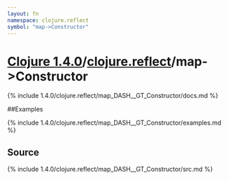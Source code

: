 ```yaml
---
layout: fn
namespace: clojure.reflect
symbol: "map->Constructor"
---
```


# [Clojure 1.4.0](../../)/[clojure.reflect](../)/map->Constructor

{% include 1.4.0/clojure.reflect/map_DASH__GT_Constructor/docs.md %}

##Examples

{% include 1.4.0/clojure.reflect/map_DASH__GT_Constructor/examples.md %}
## Source
{% include 1.4.0/clojure.reflect/map_DASH__GT_Constructor/src.md %}

